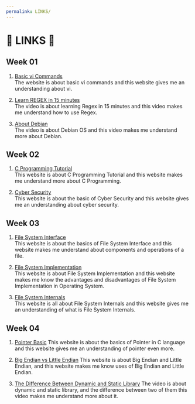 ```yaml
---
permalink: LINKS/
---
```


# 🌸 LINKS 🌸

## Week 01

1. [Basic vi Commands](https://www.cs.colostate.edu/helpdocs/vi.html)<br>
    The website is about basic vi commands and this website gives me an understanding about vi.
 
2. [Learn REGEX in 15 minutes](https://youtu.be/bgBWp9EIlMM)<br>
    The video is about learning Regex in 15 minutes and this video makes me understand how to use Regex.
 
3. [About Debian](https://www.debian.org/intro/about)<br>
    The video is about Debian OS and this video makes me understand more about Debian.

## Week 02

1. [C Programming Tutorial](https://www.tutorialspoint.com/cprogramming/index.htm)<br>
    This website is about C Programming Tutorial and this website makes me understand more about C Programming.

2. [Cyber Security](https://www.itgovernance.co.uk/what-is-cybersecurity)<br>
    This website is about the basic of Cyber Security and this website gives me an understanding about cyber security.

## Week 03

1. [File System Interface](https://www.w3schools.in/operating-system/file-system-interface)<br>
    This website is about the basics of File System Interface and this website makes me understand about components and operations of a file.

2. [File System Implementation](https://www.geeksforgeeks.org/file-system-implementation-in-operating-system/)<br>
    This website is about File System Implementation and this website makes me know the advantages and disadvantages of File System Implementation in Operating System.

3. [File System Internals](https://www.netbsd.org/docs/internals/en/chap-file-system.html)<br>
    This website is all about File System Internals and this website gives me an understanding of what is File System Internals.

## Week 04

1. [Pointer Basic](http://www.cs.fsu.edu/~myers/cgs4406/notes/pointers.html)
    This website is about the basics of Pointer in C language and this website gives me an understanding of pointer even more.

2. [Big Endian vs Little Endian](https://www.techtarget.com/searchnetworking/definition/big-endian-and-little-endian)
    This website is about Big Endian and Little Endian, and this website makes me know uses of Big Endian and Little Endian.

3. [The Difference Between Dynamic and Static Library](https://www.youtube.com/watch?v=Jzh4ZULXsvo)
    The video is about dynamic and static library, and the difference between two of them this video makes me understand more about it.
